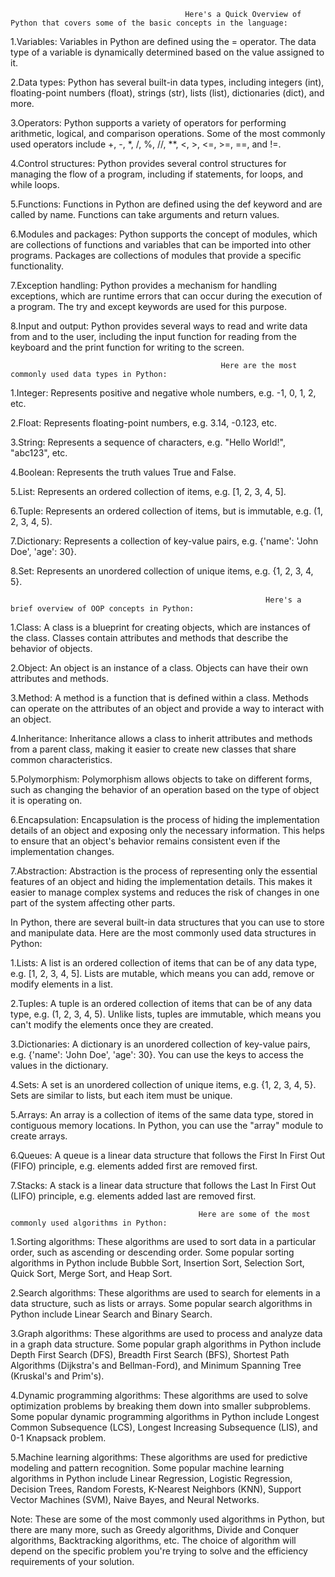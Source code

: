                                            Here's a Quick Overview of Python that covers some of the basic concepts in the language:

1.Variables: Variables in Python are defined using the = operator. The data type of a variable is dynamically determined based on the value assigned to it.

2.Data types: Python has several built-in data types, including integers (int), floating-point numbers (float), strings (str), lists (list), dictionaries (dict), and more.

3.Operators: Python supports a variety of operators for performing arithmetic, logical, and comparison operations. Some of the most commonly used operators include +, -, *, /, %, //, **, <, >, <=, >=, ==, and !=.

4.Control structures: Python provides several control structures for managing the flow of a program, including if statements, for loops, and while loops.

5.Functions: Functions in Python are defined using the def keyword and are called by name. Functions can take arguments and return values.

6.Modules and packages: Python supports the concept of modules, which are collections of functions and variables that can be imported into other programs. Packages are collections of modules that provide a specific functionality.

7.Exception handling: Python provides a mechanism for handling exceptions, which are runtime errors that can occur during the execution of a program. The try and except keywords are used for this purpose.

8.Input and output: Python provides several ways to read and write data from and to the user, including the input function for reading from the keyboard and the print function for writing to the screen.

                                                   Here are the most commonly used data types in Python:

1.Integer: Represents positive and negative whole numbers, e.g. -1, 0, 1, 2, etc.

2.Float: Represents floating-point numbers, e.g. 3.14, -0.123, etc.

3.String: Represents a sequence of characters, e.g. "Hello World!", "abc123", etc.

4.Boolean: Represents the truth values True and False.

5.List: Represents an ordered collection of items, e.g. [1, 2, 3, 4, 5].

6.Tuple: Represents an ordered collection of items, but is immutable, e.g. (1, 2, 3, 4, 5).

7.Dictionary: Represents a collection of key-value pairs, e.g. {'name': 'John Doe', 'age': 30}.

8.Set: Represents an unordered collection of unique items, e.g. {1, 2, 3, 4, 5}.



                                                             Here's a brief overview of OOP concepts in Python:

1.Class: A class is a blueprint for creating objects, which are instances of the class. Classes contain attributes and methods that describe the behavior of objects.

2.Object: An object is an instance of a class. Objects can have their own attributes and methods.

3.Method: A method is a function that is defined within a class. Methods can operate on the attributes of an object and provide a way to interact with an object.

4.Inheritance: Inheritance allows a class to inherit attributes and methods from a parent class, making it easier to create new classes that share common characteristics.

5.Polymorphism: Polymorphism allows objects to take on different forms, such as changing the behavior of an operation based on the type of object it is operating on.

6.Encapsulation: Encapsulation is the process of hiding the implementation details of an object and exposing only the necessary information. This helps to ensure that an object's behavior remains consistent even if the implementation changes.

7.Abstraction: Abstraction is the process of representing only the essential features of an object and hiding the implementation details. This makes it easier to manage complex systems and reduces the risk of changes in one part of the system affecting other parts.


In Python, there are several built-in data structures that you can use to store and manipulate data. Here are the most commonly used data structures in Python:

1.Lists: A list is an ordered collection of items that can be of any data type, e.g. [1, 2, 3, 4, 5]. Lists are mutable, which means you can add, remove or modify elements in a list.

2.Tuples: A tuple is an ordered collection of items that can be of any data type, e.g. (1, 2, 3, 4, 5). Unlike lists, tuples are immutable, which means you can't modify the elements once they are created.

3.Dictionaries: A dictionary is an unordered collection of key-value pairs, e.g. {'name': 'John Doe', 'age': 30}. You can use the keys to access the values in the dictionary.

4.Sets: A set is an unordered collection of unique items, e.g. {1, 2, 3, 4, 5}. Sets are similar to lists, but each item must be unique.

5.Arrays: An array is a collection of items of the same data type, stored in contiguous memory locations. In Python, you can use the "array" module to create arrays.

6.Queues: A queue is a linear data structure that follows the First In First Out (FIFO) principle, e.g. elements added first are removed first.

7.Stacks: A stack is a linear data structure that follows the Last In First Out (LIFO) principle, e.g. elements added last are removed first.

                                              Here are some of the most commonly used algorithms in Python:

1.Sorting algorithms: These algorithms are used to sort data in a particular order, such as ascending or descending order. Some popular sorting algorithms in Python include Bubble Sort, Insertion Sort, Selection Sort, Quick Sort, Merge Sort, and Heap Sort.

2.Search algorithms: These algorithms are used to search for elements in a data structure, such as lists or arrays. Some popular search algorithms in Python include Linear Search and Binary Search.

3.Graph algorithms: These algorithms are used to process and analyze data in a graph data structure. Some popular graph algorithms in Python include Depth First Search (DFS), Breadth First Search (BFS), Shortest Path Algorithms (Dijkstra's and Bellman-Ford), and Minimum Spanning Tree (Kruskal's and Prim's).

4.Dynamic programming algorithms: These algorithms are used to solve optimization problems by breaking them down into smaller subproblems. Some popular dynamic programming algorithms in Python include Longest Common Subsequence (LCS), Longest Increasing Subsequence (LIS), and 0-1 Knapsack problem.

5.Machine learning algorithms: These algorithms are used for predictive modeling and pattern recognition. Some popular machine learning algorithms in Python include Linear Regression, Logistic Regression, Decision Trees, Random Forests, K-Nearest Neighbors (KNN), Support Vector Machines (SVM), Naive Bayes, and Neural Networks.

Note: These are some of the most commonly used algorithms in Python, but there are many more, such as Greedy algorithms, Divide and Conquer algorithms, Backtracking algorithms, etc. The choice of algorithm will depend on the specific problem you're trying to solve and the efficiency requirements of your solution.



